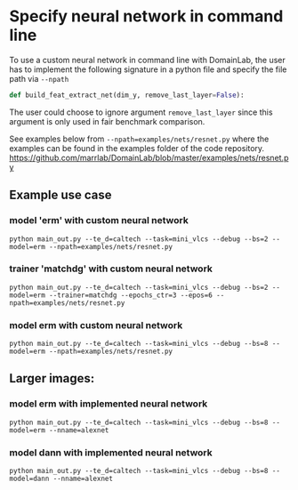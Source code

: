 # Specify neural network in command line

To use a custom neural network in command line with DomainLab, the user has to implement the following signature in a python file and specify the file path via `--npath`


```python
def build_feat_extract_net(dim_y, remove_last_layer=False):
```
The user could choose to ignore argument `remove_last_layer` since this argument is only used in fair benchmark comparison.

See examples below from `--npath=examples/nets/resnet.py` where the examples can be found in the examples folder of the code repository.
<https://github.com/marrlab/DomainLab/blob/master/examples/nets/resnet.py>

## Example use case
### model 'erm' with custom neural network

```shell
python main_out.py --te_d=caltech --task=mini_vlcs --debug --bs=2 --model=erm --npath=examples/nets/resnet.py
```

### trainer 'matchdg' with custom neural network

```shell
python main_out.py --te_d=caltech --task=mini_vlcs --debug --bs=2 --model=erm --trainer=matchdg --epochs_ctr=3 --epos=6 --npath=examples/nets/resnet.py
```


### model erm with custom neural network
```shell
python main_out.py --te_d=caltech --task=mini_vlcs --debug --bs=8 --model=erm --npath=examples/nets/resnet.py
```

## Larger images:

### model erm with implemented neural network
```shell
python main_out.py --te_d=caltech --task=mini_vlcs --debug --bs=8 --model=erm --nname=alexnet
```

### model dann with implemented neural network
```shell
python main_out.py --te_d=caltech --task=mini_vlcs --debug --bs=8 --model=dann --nname=alexnet
```


